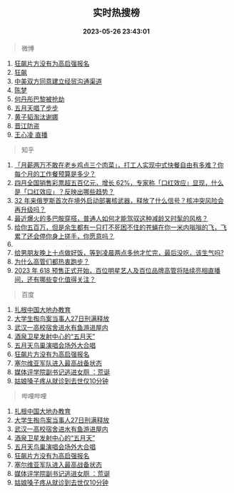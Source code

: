<div align="center"><h2>实时热搜榜</h2><h4>2023-05-26 23:43:01</h4></div>

> 微博  

1. [狂飙片方没有为高启强报名](https://s.weibo.com/weibo?q=%23%E7%8B%82%E9%A3%99%E7%89%87%E6%96%B9%E6%B2%A1%E6%9C%89%E4%B8%BA%E9%AB%98%E5%90%AF%E5%BC%BA%E6%8A%A5%E5%90%8D%23&t=31&band_rank=1&Refer=top)<br />
2. [狂飙](https://s.weibo.com/weibo?q=%E7%8B%82%E9%A3%99&t=31&band_rank=2&Refer=top)<br />
3. [中美双方同意建立经贸沟通渠道](https://s.weibo.com/weibo?q=%23%E4%B8%AD%E7%BE%8E%E5%8F%8C%E6%96%B9%E5%90%8C%E6%84%8F%E5%BB%BA%E7%AB%8B%E7%BB%8F%E8%B4%B8%E6%B2%9F%E9%80%9A%E6%B8%A0%E9%81%93%23&t=31&band_rank=3&Refer=top)<br />
4. [陈梦](https://s.weibo.com/weibo?q=%E9%99%88%E6%A2%A6&t=31&band_rank=4&Refer=top)<br />
5. [何丹彤巴黎被抢劫](https://s.weibo.com/weibo?q=%E4%BD%95%E4%B8%B9%E5%BD%A4%E5%B7%B4%E9%BB%8E%E8%A2%AB%E6%8A%A2%E5%8A%AB&t=31&band_rank=5&Refer=top)<br />
6. [五月天唱了步步](https://s.weibo.com/weibo?q=%E4%BA%94%E6%9C%88%E5%A4%A9%E5%94%B1%E4%BA%86%E6%AD%A5%E6%AD%A5&t=31&band_rank=6&Refer=top)<br />
7. [黄子韬淘汰谢娜](https://s.weibo.com/weibo?q=%23%E9%BB%84%E5%AD%90%E9%9F%AC%E6%B7%98%E6%B1%B0%E8%B0%A2%E5%A8%9C%23&t=31&band_rank=7&Refer=top)<br />
8. [晋江防盗](https://s.weibo.com/weibo?q=%E6%99%8B%E6%B1%9F%E9%98%B2%E7%9B%97&t=31&band_rank=8&Refer=top)<br />
9. [王心凌 直播](https://s.weibo.com/weibo?q=%E7%8E%8B%E5%BF%83%E5%87%8C%20%E7%9B%B4%E6%92%AD&t=31&band_rank=9&Refer=top)<br />

> 知乎  

1. [「月薪两万不敢在老乡鸡点三个肉菜」，打工人实现中式快餐自由有多难？你每个月的工作餐预算是多少？](https://www.zhihu.com/question/602730177)<br />
2. [四月全国销售彩票超五百亿元，增长 62%，专家称「口红效应」显现，什么是「口红效应」？反映出哪些趋势？](https://www.zhihu.com/question/603121965)<br />
3. [32 年来俄罗斯首次在境外启动部署核武器，释放了什么信号？核冲突风险会再升级吗？](https://www.zhihu.com/question/603140946)<br />
4. [最近爆火的多巴胺穿搭，普通人如何才能驾驭这种减龄又时髦的风格？](https://www.zhihu.com/question/603005608)<br />
5. [给你五百万，但是余生都有一只打不死困不住的苍蝇在你一米内嗡嗡的飞，飞累了还会停你身上搓手，你愿意吗？](https://www.zhihu.com/question/602515277)<br />
6. []()<br />
7. [给男朋友晚上十点做好饭，等到凌晨两点多他才忙完，最后没吃，该生气吗?](https://www.zhihu.com/question/600405292)<br />
8. [为什么高管们都热衷跑步？](https://www.zhihu.com/question/285301487)<br />
9. [2023 年 618 预售正式开始，百位明星艺人及百位品牌高管将陆续亮相直播间，还有哪些变化值得关注？](https://www.zhihu.com/question/603164635)<br />

> 百度  

1. [扎根中国大地办教育](https://www.baidu.com/s?wd=%E6%89%8E%E6%A0%B9%E4%B8%AD%E5%9B%BD%E5%A4%A7%E5%9C%B0%E5%8A%9E%E6%95%99%E8%82%B2&sa=fyb_news&rsv_dl=fyb_news)<br />
2. [大学生掏鸟案当事人27日刑满释放](https://www.baidu.com/s?wd=%E5%A4%A7%E5%AD%A6%E7%94%9F%E6%8E%8F%E9%B8%9F%E6%A1%88%E5%BD%93%E4%BA%8B%E4%BA%BA27%E6%97%A5%E5%88%91%E6%BB%A1%E9%87%8A%E6%94%BE&sa=fyb_news&rsv_dl=fyb_news)<br />
3. [武汉一高校宿舍进水有鱼游进屋内](https://www.baidu.com/s?wd=%E6%AD%A6%E6%B1%89%E4%B8%80%E9%AB%98%E6%A0%A1%E5%AE%BF%E8%88%8D%E8%BF%9B%E6%B0%B4%E6%9C%89%E9%B1%BC%E6%B8%B8%E8%BF%9B%E5%B1%8B%E5%86%85&sa=fyb_news&rsv_dl=fyb_news)<br />
4. [酒泉卫星发射中心的“五月天”](https://www.baidu.com/s?wd=%E9%85%92%E6%B3%89%E5%8D%AB%E6%98%9F%E5%8F%91%E5%B0%84%E4%B8%AD%E5%BF%83%E7%9A%84%E2%80%9C%E4%BA%94%E6%9C%88%E5%A4%A9%E2%80%9D&sa=fyb_news&rsv_dl=fyb_news)<br />
5. [五月天鸟巢演唱会场外大合唱](https://www.baidu.com/s?wd=%E4%BA%94%E6%9C%88%E5%A4%A9%E9%B8%9F%E5%B7%A2%E6%BC%94%E5%94%B1%E4%BC%9A%E5%9C%BA%E5%A4%96%E5%A4%A7%E5%90%88%E5%94%B1&sa=fyb_news&rsv_dl=fyb_news)<br />
6. [狂飙片方没有为高启强报名](https://www.baidu.com/s?wd=%E7%8B%82%E9%A3%99%E7%89%87%E6%96%B9%E6%B2%A1%E6%9C%89%E4%B8%BA%E9%AB%98%E5%90%AF%E5%BC%BA%E6%8A%A5%E5%90%8D&sa=fyb_news&rsv_dl=fyb_news)<br />
7. [塞尔维亚军队进入最高战备状态](https://www.baidu.com/s?wd=%E5%A1%9E%E5%B0%94%E7%BB%B4%E4%BA%9A%E5%86%9B%E9%98%9F%E8%BF%9B%E5%85%A5%E6%9C%80%E9%AB%98%E6%88%98%E5%A4%87%E7%8A%B6%E6%80%81&sa=fyb_news&rsv_dl=fyb_news)<br />
8. [媒体评学院副书记逃进女厕 ：荒诞](https://www.baidu.com/s?wd=%E5%AA%92%E4%BD%93%E8%AF%84%E5%AD%A6%E9%99%A2%E5%89%AF%E4%B9%A6%E8%AE%B0%E9%80%83%E8%BF%9B%E5%A5%B3%E5%8E%95+%EF%BC%9A%E8%8D%92%E8%AF%9E&sa=fyb_news&rsv_dl=fyb_news)<br />
9. [姑娘嗓子疼从就诊到去世仅10分钟](https://www.baidu.com/s?wd=%E5%A7%91%E5%A8%98%E5%97%93%E5%AD%90%E7%96%BC%E4%BB%8E%E5%B0%B1%E8%AF%8A%E5%88%B0%E5%8E%BB%E4%B8%96%E4%BB%8510%E5%88%86%E9%92%9F&sa=fyb_news&rsv_dl=fyb_news)<br />

> 哔哩哔哩  

1. [扎根中国大地办教育](https://www.baidu.com/s?wd=%E6%89%8E%E6%A0%B9%E4%B8%AD%E5%9B%BD%E5%A4%A7%E5%9C%B0%E5%8A%9E%E6%95%99%E8%82%B2&sa=fyb_news&rsv_dl=fyb_news)<br />
2. [大学生掏鸟案当事人27日刑满释放](https://www.baidu.com/s?wd=%E5%A4%A7%E5%AD%A6%E7%94%9F%E6%8E%8F%E9%B8%9F%E6%A1%88%E5%BD%93%E4%BA%8B%E4%BA%BA27%E6%97%A5%E5%88%91%E6%BB%A1%E9%87%8A%E6%94%BE&sa=fyb_news&rsv_dl=fyb_news)<br />
3. [武汉一高校宿舍进水有鱼游进屋内](https://www.baidu.com/s?wd=%E6%AD%A6%E6%B1%89%E4%B8%80%E9%AB%98%E6%A0%A1%E5%AE%BF%E8%88%8D%E8%BF%9B%E6%B0%B4%E6%9C%89%E9%B1%BC%E6%B8%B8%E8%BF%9B%E5%B1%8B%E5%86%85&sa=fyb_news&rsv_dl=fyb_news)<br />
4. [酒泉卫星发射中心的“五月天”](https://www.baidu.com/s?wd=%E9%85%92%E6%B3%89%E5%8D%AB%E6%98%9F%E5%8F%91%E5%B0%84%E4%B8%AD%E5%BF%83%E7%9A%84%E2%80%9C%E4%BA%94%E6%9C%88%E5%A4%A9%E2%80%9D&sa=fyb_news&rsv_dl=fyb_news)<br />
5. [五月天鸟巢演唱会场外大合唱](https://www.baidu.com/s?wd=%E4%BA%94%E6%9C%88%E5%A4%A9%E9%B8%9F%E5%B7%A2%E6%BC%94%E5%94%B1%E4%BC%9A%E5%9C%BA%E5%A4%96%E5%A4%A7%E5%90%88%E5%94%B1&sa=fyb_news&rsv_dl=fyb_news)<br />
6. [狂飙片方没有为高启强报名](https://www.baidu.com/s?wd=%E7%8B%82%E9%A3%99%E7%89%87%E6%96%B9%E6%B2%A1%E6%9C%89%E4%B8%BA%E9%AB%98%E5%90%AF%E5%BC%BA%E6%8A%A5%E5%90%8D&sa=fyb_news&rsv_dl=fyb_news)<br />
7. [塞尔维亚军队进入最高战备状态](https://www.baidu.com/s?wd=%E5%A1%9E%E5%B0%94%E7%BB%B4%E4%BA%9A%E5%86%9B%E9%98%9F%E8%BF%9B%E5%85%A5%E6%9C%80%E9%AB%98%E6%88%98%E5%A4%87%E7%8A%B6%E6%80%81&sa=fyb_news&rsv_dl=fyb_news)<br />
8. [媒体评学院副书记逃进女厕 ：荒诞](https://www.baidu.com/s?wd=%E5%AA%92%E4%BD%93%E8%AF%84%E5%AD%A6%E9%99%A2%E5%89%AF%E4%B9%A6%E8%AE%B0%E9%80%83%E8%BF%9B%E5%A5%B3%E5%8E%95+%EF%BC%9A%E8%8D%92%E8%AF%9E&sa=fyb_news&rsv_dl=fyb_news)<br />
9. [姑娘嗓子疼从就诊到去世仅10分钟](https://www.baidu.com/s?wd=%E5%A7%91%E5%A8%98%E5%97%93%E5%AD%90%E7%96%BC%E4%BB%8E%E5%B0%B1%E8%AF%8A%E5%88%B0%E5%8E%BB%E4%B8%96%E4%BB%8510%E5%88%86%E9%92%9F&sa=fyb_news&rsv_dl=fyb_news)<br />

